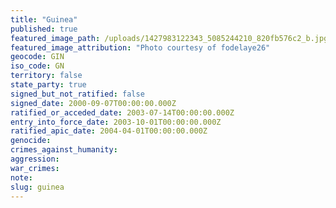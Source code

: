 ```yaml
---
title: "Guinea"
published: true
featured_image_path: /uploads/1427983122343_5085244210_820fb576c2_b.jpg
featured_image_attribution: "Photo courtesy of fodelaye26"
geocode: GIN
iso_code: GN
territory: false
state_party: true
signed_but_not_ratified: false
signed_date: 2000-09-07T00:00:00.000Z
ratified_or_acceded_date: 2003-07-14T00:00:00.000Z
entry_into_force_date: 2003-10-01T00:00:00.000Z
ratified_apic_date: 2004-04-01T00:00:00.000Z
genocide:
crimes_against_humanity:
aggression:
war_crimes:
note:
slug: guinea
---
```

